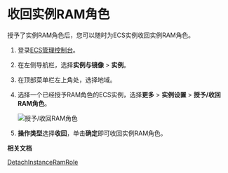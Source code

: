 # 收回实例RAM角色

授予了实例RAM角色后，您可以随时为ECS实例收回实例RAM角色。

1.  登录[ECS管理控制台](https://ecs.console.aliyun.com)。

2.  在左侧导航栏，选择**实例与镜像** \> **实例**。

3.  在顶部菜单栏左上角处，选择地域。

4.  选择一个已经授予RAM角色的ECS实例，选择**更多** \> **实例设置** \> **授予/收回RAM角色**。

    ![授予/收回RAM角色](https://static-aliyun-doc.oss-accelerate.aliyuncs.com/assets/img/zh-CN/0257459951/p53160.png)

5.  **操作类型**选择**收回**，单击**确定**即可收回实例RAM角色。


**相关文档**  


[DetachInstanceRamRole](/intl.zh-CN/API参考/实例/DetachInstanceRamRole.md)

